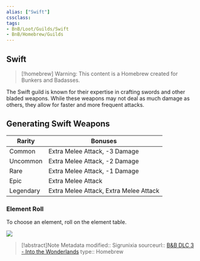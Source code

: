 ```yaml
---
alias: ["Swift"]
cssclass: 
tags: 
- BnB/Loot/Guilds/Swift
- BnB/Homebrew/Guilds
---
```

## Swift

>[!homebrew]
> Warning: This content is a Homebrew created for Bunkers and Badasses.

The Swift guild is known for their expertise in crafting swords and other bladed weapons. While these weapons may not deal as much damage as others, they allow for faster and more frequent attacks.

## Generating Swift Weapons
| Rarity    | Bonuses                                |
| --------- | -------------------------------------- |
| Common    | Extra Melee Attack, -3 Damage          |
| Uncommon  | Extra Melee Attack, -2 Damage          |
| Rare      | Extra Melee Attack, -1 Damage          |
| Epic      | Extra Melee Attack                     |
| Legendary | Extra Melee Attack, Extra Melee Attack |

### Element Roll
To choose an element, roll on the element table. 

![](Elemental-Table#^bunkersElemental)

> [!abstract]Note Metadata
> modified:: Sigrunixia
> sourceurl:: [B&B DLC 3 - Into the Wonderlands](https://docs.google.com/document/d/1MLOgrWwcLNTnP9PuXrKiLImy7SUh4hXO8arVUAlmdp0/edit)
> type:: Homebrew